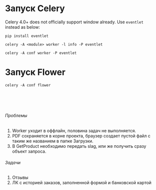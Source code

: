 # Запуск Celery 

Celery 4.0+ does not officially support window already.
Use `eventlet` instead as below:

`pip install eventlet`

`celery -A <module> worker -l info -P eventlet`

`celery -A conf worker -P eventlet`

# Запуск Flower

`celery -A conf flower`


<br>
<br>
<br>

###### Проблемы
1) Worker уходит в оффлайн, половина задач не выполняется.
2) PDF сохраняется в корне проекта, браузер создает пустой файл с таким же названием в папке Загрузки.
3) В GetProduct необходимо передать slag, или же получить сразу объект запроса.


###### Задачи
1) Отзывы
2) ЛК с историей заказов, заполненной формой и банковской картой